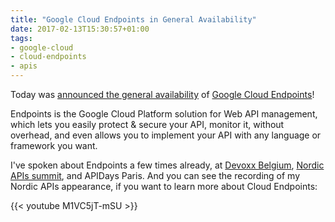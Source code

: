 ```yaml
---
title: "Google Cloud Endpoints in General Availability"
date: 2017-02-13T15:30:57+01:00
tags:
- google-cloud
- cloud-endpoints
- apis
---
```


Today was [announced the general availability](http://cloudplatform.googleblog.com/2017/02/Google-Cloud-Endpoints-now-GA-a-fast-scalable-API-gateway.html) of [Google Cloud Endpoints](https://cloud.google.com/endpoints/)!

Endpoints is the Google Cloud Platform solution for Web API management, which lets you easily protect & secure your API, monitor it, without overhead, and even allows you to implement your API with any language or framework you want.

I've spoken about Endpoints a few times already, at [Devoxx Belgium](http://glaforge.appspot.com/article/binge-streaming-web-apis-with-ratpack-cloud-endpoints-app-engine-flex-and-streamdata-io), [Nordic APIs summit](http://glaforge.appspot.com/article/scaling-a-swagger-based-web-api-on-google-cloud-endpoints), and APIDays Paris. And you can see the recording of my Nordic APIs appearance, if you want to learn more about Cloud Endpoints:

{{< youtube M1VC5jT-mSU >}}
